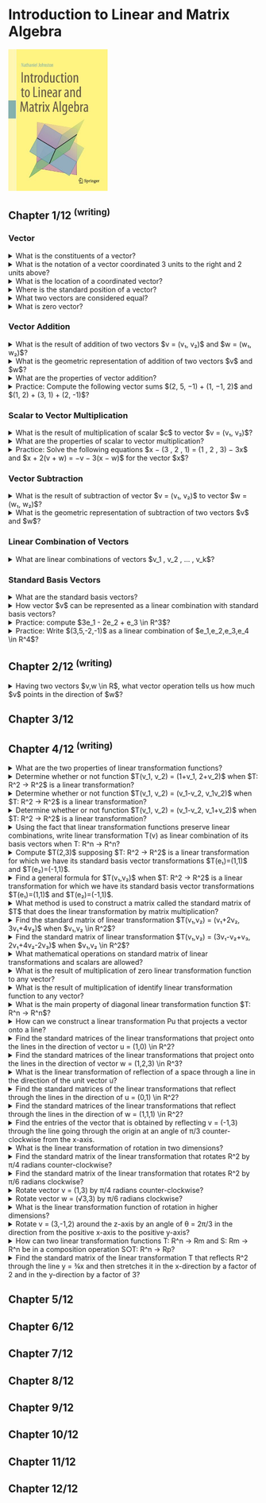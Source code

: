 # Introduction to Linear and Matrix Algebra
<img src="../covers/9783030528119.jpg" width="200"/>

## Chapter 1/12 <sup>(writing)</sup>

### Vector

<details>
<summary>What is the constituents of a vector?</summary>

> A vector is an ordered list of numbers like $(3, 1)$.

> Origins:
> - Introduction to Linear and Matrix Algebra - Chapter 1
> - https://youtu.be/ea6p2eb7mTQ?feature=shared

> References:
---
</details>

<details>
<summary>What is the notation of a vector coordinated 3 units to the right and 2 units above?</summary>

> ```math
> v = (3, 2)
> ``````

> Origins:
> - Introduction to Linear and Matrix Algebra - Chapter 1
> - https://youtu.be/ea6p2eb7mTQ?feature=shared

> References:
---
</details>

<details>
<summary>What is the location of a coordinated vector?</summary>

> The coordinates or entries of a vector only tell us how far the vector
> stretches in the x- and y-directions; not where it is located.

> Origins:
> - Introduction to Linear and Matrix Algebra - Chapter 1
> - https://youtu.be/ea6p2eb7mTQ?feature=shared

> References:
---
</details>

<details>
<summary>Where is the standard position of a vector?</summary>

> We usually position vectors so their tail is located at the origin.

> Origins:
> - Introduction to Linear and Matrix Algebra - Chapter 1
> - https://youtu.be/ea6p2eb7mTQ?feature=shared

> References:
---
</details>

<details>
<summary>What two vectors are considered equal?</summary>

> Vectors having same length and direction are equal.

> Origins:
> - Introduction to Linear and Matrix Algebra - Chapter 1
> - https://youtu.be/ea6p2eb7mTQ?feature=shared

> References:
---
</details>

<details>
<summary>What is zero vector?</summary>

> $(0, 0)$ denoted by 0 arrowed.

> Origins:
> - Introduction to Linear and Matrix Algebra - Chapter 1
> - https://youtu.be/ea6p2eb7mTQ?feature=shared

> References:
---
</details>

### Vector Addition

<details>
<summary>What is the result of addition of two vectors $v = (v₁, v₂)$ and $w = (w₁, w₂)$?</summary>

> Sum vectors can be calculated by summing two vectors entry-wise.
>
> $v + w = (v₁ + w₁, v₂ + w₂)$

> Origins:
> - Introduction to Linear and Matrix Algebra - Chapter 1
> - https://youtu.be/ea6p2eb7mTQ?feature=shared

> References:
---
</details>

<details>
<summary>What is the geometric representation of addition of two vectors $v$ and $w$?</summary>

> If $v$ and $w$ are positioned so that the tail of $w$ is located at the same
> point as the head of $v$, then $v + w$ represents the total displacement
> accrued by following $v$ and then following $w$.
>
> If we instead work entirely with vectors in standard position, then $v + w$
> is the vector that points along the diagonal between sides $v$ and $w$ of a
> parallelogram.

> Origins:
> - Introduction to Linear and Matrix Algebra - Chapter 1
> - https://youtu.be/ea6p2eb7mTQ?feature=shared

> References:
---
</details>

<details>
<summary>What are the properties of vector addition?</summary>

> Suppose $v, w, x \in R^n$ are vectors. Then the following properties hold:
>
> - Commutativity: $v + w = w + v$
> - Associativity: $(v + w) + x = v + (w + x)$

> Origins:
> - Introduction to Linear and Matrix Algebra - Chapter 1

> References:
---
</details>

<details>
<summary>Practice: Compute the following vector sums $(2, 5, −1) + (1, −1, 2)$ and $(1, 2) + (3, 1) + (2, -1)$?</summary>

> **Solution:**
>
> 1. $(2, 5, −1) + (1, −1, 2) = (2 + 1, 5 − 1, −1 + 2) = (3, 4, 1)$
> 2. $(1, 2) + (3, 1) + (2, −1) = (1 + 3 + 2, 2 + 1 − 1) = (6, 2)$

> Origins:
> - Introduction to Linear and Matrix Algebra - Chapter 1

> References:
---
</details>

### Scalar to Vector Multiplication

<details>
<summary>What is the result of multiplication of scalar $c$ to vector $v = (v₁, v₂)$?</summary>

> Suppose $v = (v_1 , v_2 , ... , v_n) \in R^n$ is a vector and $c \in R$ is a
> scalar. Then their scalar multiplication, denoted by $cv$, is the vector:
>
> $cv = (cv_1 , cv_2 , cv_3 , ... , cv_n)$
>
> Scalar multiplication can be used to scale vectors, stretching them when
> multiplied to $c > 1$ and compressed when multiplied to $c < 1$ and $c > 0$.
>
> If $c = 0$ then $cv$ is the zero vector, all of whose entries are $0$, which we denote by $0$.
>
> Multiplication of a vector to a negative scalar changes the direction of it.
> If $c = −1$ then $cv$ is the vector whose entries are the negatives of $v$’s
> entries, which we denote by $−v$.

> Origins:
> - Introduction to Linear and Matrix Algebra - Chapter 1
> - https://youtu.be/ea6p2eb7mTQ?feature=shared

> References:
---
</details>

<details>
<summary>What are the properties of scalar to vector multiplication?</summary>

> Suppose $v, w \in R^n$ are vectors and $c, d \in R$ are scalars. Then the
> following properties hold:
>
> - $c(v + w) = cv + cw$
> - $(c + d)v = cv + dv$
> - $c(dv) = (cd)v$

> Origins:
> - Introduction to Linear and Matrix Algebra - Chapter 1

> References:
---
</details>

<details>
<summary>Practice: Solve the following equations $x − (3 , 2 , 1) = (1 , 2 , 3) − 3x$ and $x + 2(v + w) = −v − 3(x − w)$ for the vector $x$?</summary>

> **Solutions:**
>
> 1. $x − (3 , 2 , 1) = (1 , 2 , 3) − 3x$:
>
> ```math
> \begin{aligned}
> x − (3 , 2 , 1) &= (1 , 2 , 3) − 3x \\
> x &= (4 , 4 , 4) − 3x \\
> 4x &= (4 , 4 , 4) \\
> x &= (1 , 1 , 1)
> \end{aligned}
> ``````
>
> 2. $x + 2(v + w) = −v − 3(x − w)$:
>
> ```math
> \begin{aligned}
> x + 2(v + w) &= −v − 3(x − w) \\
> x + 2v + 2w &= −v − 3x + 3w \\
> 4x &= −3v + w \\
> x &= 41 (w − 3v)
> \end{aligned}
> ``````

> Origins:
> - Introduction to Linear and Matrix Algebra - Chapter 1

> References:
---
</details>

### Vector Subtraction

<details>
<summary>What is the result of subtraction of vector $v = (v₁, v₂)$ to vector $w = (w₁, w₂)$?</summary>

> Subtraction of these two vectors are geometrically a vector from the head of
> $w$ to the head of $v$.
>
> $v - w = (v₁ - w₁, v₂ - w₂)$

> Origins:
> - Introduction to Linear and Matrix Algebra - Chapter 1
> - https://youtu.be/ea6p2eb7mTQ?feature=shared

> References:
---
</details>

<details>
<summary>What is the geometric representation of subtraction of two vectors $v$ and $w$?</summary>

> $v − w$ is the vector pointing from the head of $w$ to the head of $v$ when
> $v$ and $w$ are in standard position.

> Origins:
> - Introduction to Linear and Matrix Algebra - Chapter 1

> References:
---
</details>

### Linear Combination of Vectors

<details>
<summary>What are linear combinations of vectors $v_1 , v_2 , ... , v_k$?</summary>

> A **linear combination** of the vectors $v_1 , v_2 , ... , v_k \in R^n$ is
> any vector of the form:
>
> $c_1v_1 + c_2v_2 + ... + c_kv_k$,
>
> where $c_1 , c_2 , ... , c_k \in R$.
>
> For example $(1, 2, 3)$ is a linear combination of the vectors $(1 , 1, 1)$
> and $(-1, 0, 1)$ since:
>
> $(1 , 2 , 3) = 2(1 , 1 , 1) + (-1 , 0 , 1)$.
>
> On the other hand $(1 , 2 , 3)$ is not a linear combination of the vectors
> $c_1(1 , 1 , 0) + c_2(2 , 1 , 0)$ has a 0 in its third entry, and thus cannot
> possibly equal $(1 , 2 , 3)$.

> Origins:
> - Introduction to Linear and Matrix Algebra - Chapter 1

> References:
---
</details>

### Standard Basis Vectors

<details>
<summary>What are the standard basis vectors?</summary>

> When working with linear combinations, some particularly important vectors
> are those with all entries equal to $0$, except for a single entry that
> equals $1$. Specifically, for each $j = 1 , 2 , ... , n$, we define the
> vector $e_j \in R^n$ by
>
> $e_j = (0 , 0 , ... , 0 , 1 , 0 , ... , 0)$.
>
> For example, in $R^2$ there are two such vectors: $e1 = (1 , 0)$ and $e2 = (0
> , 1)$. Similarly, in $R^3$ there are three such vectors: $e_1 = (1, 0, 0)$,
> $e_2 = (0, 1, 0)$, and $e_3 = (0, 0, 1)$. In general, in $R^n$ there are $n$ of
> these vectors, $e_1 , e_2 , ... , e_n$.

> Origins:
> - Introduction to Linear and Matrix Algebra - Chapter 1

> References:
---
</details>

<details>
<summary>How vector $v$ can be represented as a linear combination with standard basis vectors?</summary>

> Every vector $v \in R^n$ can be written as a linear combination of them. In
> particular, if $v = (v_1 , v_2 , ... , v_n)$ then $v = v_1e_1 + v_2e_2 + ... + v_ne_n$.

> Origins:
> - Introduction to Linear and Matrix Algebra - Chapter 1

> References:
---
</details>

<details>
<summary>Practice: compute $3e_1 - 2e_2 + e_3 \in R^3$?</summary>

> $3e_1 - 2e_2 + e_3 = 3(1,0,0) - 2(0,1,0) + (0,0,1) = (3,-2,1)$

> Origins:
> - Introduction to Linear and Matrix Algebra - Chapter 1

> References:
---
</details>

<details>
<summary>Practice: Write $(3,5,-2,-1)$ as a linear combination of $e_1,e_2,e_3,e_4 \in R^4$?</summary>

> $(3, 5, −2, −1) = 3e_1 + 5e_2 − 2e_3 − e_4$

> Origins:
> - Introduction to Linear and Matrix Algebra - Chapter 1

> References:
---
</details>

## Chapter 2/12 <sup>(writing)</sup>

<details>
<summary>Having two vectors $v,w \in R$, what vector operation tells us how much $v$ points in the direction of $w$?</summary>

> dot product

> Origins:
> - Introduction to Linear and Matrix Algebra - Chapter 2

> References:
---
</details>

## Chapter 3/12
## Chapter 4/12 <sup>(writing)</sup>

<details>
<summary>What are the two properties of linear transformation functions?</summary>

> A linear transformation is a function $T: R^n → R^n$ that satisfies the following two properties:
>
> $T(v+w) = T(v) + T(w)$ for all vectors $v,w \in R^n$</br>
> $T(cv) = cT(v)$ for all vectors $v \in R^n$ and all scalars $c \in R$

> Origins:
> - Introduction to Linear and Matrix Algebra - Chapter 4

> References:
---
</details>

<details>
<summary>Determine whether or not function $T(v_1, v_2) = (1+v_1, 2+v_2)$ when $T: R^2 → R^2$ is a linear transformation?</summary>

> This transformation is **not** linear.
> One way to see this is to notice that $2T(0,0) = 2(1,2) = (2,4)$
> But $T(2(0,0)) = T(0,0) = (1,2)$
> Since these are not the same, $T$ is not linear.

> Origins:
> - Introduction to Linear and Matrix Algebra - Chapter 4

> References:
---
</details>

<details>
<summary>Determine whether or not function $T(v_1, v_2) = (v_1-v_2, v_1v_2)$ when $T: R^2 → R^2$ is a linear transformation?</summary>

> This transformation is **not** linear.
> One way to see this is to notice that $2T(1,1) = 2(0,1) = (0,2)$
> But $T(2(1,1)) = T(2,2) = (0,4)$
> Since these are not the same, $T$ is not linear.

> Origins:
> - Introduction to Linear and Matrix Algebra - Chapter 4

> References:
---
</details>

<details>
<summary>Determine whether or not function $T(v_1, v_2) = (v_1-v_2, v_1+v_2)$ when $T: R^2 → R^2$ is a linear transformation?</summary>

> This transformation **is** linear.
> We can check the two defining properties of linear transformations.

> Origins:
> - Introduction to Linear and Matrix Algebra - Chapter 4

> References:
---
</details>

<details>
<summary>Using the fact that linear transformation functions preserve linear combinations, write linear transformation T(v) as linear combination of its basis vectors when T: R^n → R^n?</summary>

> ```math
> T(c₁v₁ + c₂v₂ + … + ckvk) = c₁T(v₁) + c₂T(v₂) + … + ckT(vk)
> for all v₁,v₂,…,vk \in R^n and all c₁,c₂,…,ck \in R
> ``````
>
> So we have:
>
> ```math
> T(v) = T(v₁e₁+v₂e₂+…+vnen) = v₁T(e₁)+v₂T(e₂)+…+vnT(en)
> ``````

> Origins:
> - Introduction to Linear and Matrix Algebra - Chapter 4

> References:
---
</details>

<details>
<summary>Compute $T(2,3)$ supposing $T: R^2 → R^2$ is a linear transformation for which we have its standard basis vector transformations $T(e₁)=(1,1)$ and $T(e₂)=(-1,1)$.</summary>

> If we know what $T$ does to the standard basis vectors, then we know everything about $T$.
>
> Since $(2,3) = 2e₁+3e₂$, we know that:
> $$T(2,3) = T(2e₁+3e₂) = 2T(e₁)+3T(e₂) = 2(1,1) + 3(-1,1) = (-1,5)$$

> Origins:
> - Introduction to Linear and Matrix Algebra - Chapter 4

> References:
---
</details>

<details>
<summary>Find a general formula for $T(v₁,v₂)$ when $T: R^2 → R^2$ is a linear transformation for which we have its standard basis vector transformations $T(e₁)=(1,1)$ and $T(e₂)=(-1,1)$.</summary>

> ```math
> T(v₁,v₂) = T(v₁e₁+v₂e₂) = v₁T(e₁)+v₂T(e₂) = v₁(1,1)+v₂(-1,1) = (v₁-v₂,v₁+v₂)
> ``````

> Origins:
> - Introduction to Linear and Matrix Algebra - Chapter 4

> References:
---
</details>

<details>
<summary>What method is used to construct a matrix called the standard matrix of $T$ that does the linear transformation by matrix multiplication?</summary>

> A function $T: R^n → R^n$ is a linear transformation if and only if there exists a matrix $[T] \in Mm,n$ such that $T(v) = [T]v$ for all $v \in R^n$ and it is
> $[T] = [T(e₁)|T(e₂)|…|T(en)]$

> Origins:
> - Introduction to Linear and Matrix Algebra - Chapter 4

> References:
---
</details>

<details>
<summary>Find the standard matrix of linear transformation $T(v₁,v₂) = (v₁+2v₂, 3v₁+4v₂)$ when $v₁,v₂ \in R^2$?</summary>

> By computing $T(e₁)=(1,3)$ and $T(e₂)=(2,4)$ and placing these as columns into a matrix, in that order:
>
> ```math
> [T] = [(1,3) (2,4)]
> ``````

> Origins:
> - Introduction to Linear and Matrix Algebra - Chapter 4

> References:
---
</details>

<details>
<summary>Find the standard matrix of linear transformation $T(v₁,v₂) = (3v₁-v₂+v₃, 2v₁+4v₂-2v₃)$ when $v₁,v₂ \in R^2$?</summary>

> We could explicitly compute $T(e₁), T(e₂)$, and $T(e₃)$ and place them as columns in a matrix, or we could simply place coefficients of $v₁, v₂$ and $v₃$ in the output of $T$, in order, in the rows of a matrix.
>
> ```math
> [T] = [(3,2) (-1,4) (1,-2)]
> ``````
>
> Notice that $T$ maps from $R^3$ to $R^2$, so $[T]$ is a $2x3$ matrix.

> Origins:
> - Introduction to Linear and Matrix Algebra - Chapter 4

> References:
---
</details>

<details>
<summary>What mathematical operations on standard matrix of linear transformations and scalars are allowed?</summary>

> add, subtract and multiply linear transformations by scalars, just like matrices.
>
> ```math
> (S+T)(v) = S(v)+T(v)
> (cT)(v) = cT(v)
> ``````

> Origins:
> - Introduction to Linear and Matrix Algebra - Chapter 4

> References:
---
</details>

<details>
<summary>What is the result of multiplication of zero linear transformation function to any vector?</summary>

> Zero:
>
> ```math
> Ov = 0
> ``````

> Origins:
> - Introduction to Linear and Matrix Algebra - Chapter 4

> References:
---
</details>

<details>
<summary>What is the result of multiplication of identify linear transformation function to any vector?</summary>

> The vector itself:
>
> ```math
> Iv = v
> ``````

> Origins:
> - Introduction to Linear and Matrix Algebra - Chapter 4

> References:
---
</details>

<details>
<summary>What is the main property of diagonal linear transformation function $T: R^n → R^n$?</summary>

> Diagonal matrix does not change the direction of the standard basis vectors, but just stretches them by certain amounts.
> This linear transformation is defined as:
>
> ```math
> T(v₁,v₂,…,vn) = (c₁v₁, c₂v₂, …, cnvn) which there exist scalars c₁,c₂,…,cn \in R^n
> ```````
>
> The standard matrix of this linear transformation is:
>
> ```math
> [T] = [c₁e₁|c₂e₂|…|cnen] = [(c₁,0,…,0) (0,c₂,…,0) … (0,…,cn)]
> ``````

> Origins:
> - Introduction to Linear and Matrix Algebra - Chapter 4

> References:
---
</details>

<details>
<summary>How can we construct a linear transformation Pu that projects a vector onto a line?</summary>

> [Pu] = uuT

> Origins:
> - Introduction to Linear and Matrix Algebra - Chapter 4

> References:
---
</details>

<details>
<summary>Find the standard matrices of the linear transformations that project onto the lines in the direction of vector u = (1,0) \in R^2?</summary>

> Since u is a unit vector, the standard matrix of Pu is simply:
> [Pu] = uuT = [(1,0)]\[1 0] = [(1,0) (0,)]
> [Pu]v = [(1,0) (0,0)]\[(v₁,v₂)] = [(v₁,0)]
> We can visualize this project as just squashing everything down onto the x-axis, [Pu]e₁ = e₁ and [Pu]e₂ = 0

> Origins:
> - Introduction to Linear and Matrix Algebra - Chapter 4

> References:
---
</details>

<details>
<summary>Find the standard matrices of the linear transformations that project onto the lines in the direction of vector w = (1,2,3) \in R^3?</summary>

> Since w is not a unit vector, we have to first normalize it:
> ∥w∥ = √1²+2²+3² = √14
> u = w/∥w∥ = (1,2,3)/√14
> [Pu] = uuT = 1/√14 [(1,2,3)]\[1 2 3] = 1/14 [(1,2,3) (2,4,6) (3,6,9)]
> This linear transformation squishes all of R^3 down onto the line in the direction of w.
> So [Pu]w = w in this example.

> Origins:
> - Introduction to Linear and Matrix Algebra - Chapter 4

> References:
---
</details>

<details>
<summary>What is the linear transformation of reflection of a space through a line in the direction of the unit vector u?</summary>

> [Fu] = 2uuT-I

> Origins:
> - Introduction to Linear and Matrix Algebra - Chapter 4

> References:
---
</details>

<details>
<summary>Find the standard matrices of the linear transformations that reflect through the lines in the direction of u = (0,1) \in R^2?</summary>

> [Fu] = 2uuT-I = 2[(0,1)]\[0 1] - [(1,0) (0,1)] = [(-1,0) (0,1)]

> Origins:
> - Introduction to Linear and Matrix Algebra - Chapter 4

> References:
---
</details>

<details>
<summary>Find the standard matrices of the linear transformations that reflect through the lines in the direction of w = (1,1,1) \in R^2?</summary>

> [Fu] = 2uuT-I = 2[(1,1,1)]\[1 1 1]/3 - [(1,0,0) (0,1,0) (0,0,1)] = ⅓[(-1,2,2) (2,-1,2) (2,2,-1)]
> [Fu]w = w

> Origins:
> - Introduction to Linear and Matrix Algebra - Chapter 4

> References:
---
</details>

<details>
<summary>Find the entries of the vector that is obtained by reflecting v = (-1,3) through the line going through the origin at an angle of π/3 counter-clockwise from the x-axis.</summary>

> First compute [Fu]:
> u = (cos(π/3), sin(π/3)) = (1,√3)/2
> [Fu] = 2uuT - I = ½[(1 √3)]\[1 √3] - [(1,0) (0,1)] = ½[(-1,√3) (√3,1)]
> [Fu]v = [Fu]\[(-1,3)]

> Origins:
> - Introduction to Linear and Matrix Algebra - Chapter 4

> References:
---
</details>

<details>
<summary>What is the linear transformation of rotation in two dimensions?</summary>

> [Rθ] = Rθ(e₁)|Rθ(e₂)] = [(cos(θ),sin(θ)) (-sin(θ),cos(θ))]

> Origins:
> - Introduction to Linear and Matrix Algebra - Chapter 4

> References:
---
</details>

<details>
<summary>Find the standard matrix of the linear transformation that rotates R^2 by π/4 radians counter-clockwise?</summary>

> [R^(π/4)]

> Origins:
> - Introduction to Linear and Matrix Algebra - Chapter 4

> References:
---
</details>

<details>
<summary>Find the standard matrix of the linear transformation that rotates R^2 by π/6 radians clockwise?</summary>

> [R^(-π/6)]

> Origins:
> - Introduction to Linear and Matrix Algebra - Chapter 4

> References:
---
</details>

<details>
<summary>Rotate vector v = (1,3) by π/4 radians counter-clockwise?</summary>

> [R^π/4]

> Origins:
> - Introduction to Linear and Matrix Algebra - Chapter 4

> References:
---
</details>

<details>
<summary>Rotate vector w = (√3,3) by π/6 radians clockwise?</summary>

> [R^-π/6]

> Origins:
> - Introduction to Linear and Matrix Algebra - Chapter 4

> References:
---
</details>

<details>
<summary>What is the linear transformation function of rotation in higher dimensions?</summary>

> [R^θ\_yz] = [R^θ\_yz(e₁)|R^θ\_yz(e₂)|R^θ\_yz(e₃)] = [(1,0,0) (0,cos(θ),sin(θ)) (0,-sin(θ),cos(θ))]

> Origins:
> - Introduction to Linear and Matrix Algebra - Chapter 4

> References:
---
</details>

<details>
<summary>Rotate v = (3,-1,2) around the z-axis by an angle of θ = 2π/3 in the direction from the positive x-axis to the positive y-axis?</summary>

> Since the goal is to compute R^2π/3\_xy(v), we start by constructing standard matrix of R^2π/3\_xy:
> [R^2π/3\_xy] = [(cos(2π/3),sin(2π/3),0) (-sin(2π/3),cos(2π/3),0) (0,0,1)]
> [R^2π/3\_xy]v = solve it

> Origins:
> - Introduction to Linear and Matrix Algebra - Chapter 4

> References:
---
</details>

<details>
<summary>How can two linear transformation functions T: R^n → Rm and S: Rm → R^n  be in a composition operation S○T: R^n → Rp?</summary>

> (S○T)(v) = S(T(v)) for all v \in R^n
> [S○T] = [S]\[T]

> Origins:
> - Introduction to Linear and Matrix Algebra - Chapter 4

> References:
---
</details>

<details>
<summary>Find the standard matrix of the linear transformation T that reflects R^2 through the line y = ¾x and then stretches it in the x-direction by a factor of 2 and in the y-direction by a factor of 3?</summary>

> Compute the two standard matrices individually and then multiply them together:
> A unit vector on the line y = ¾x is u = (⅗,⅘), and the reflection Fu has standard matrix:
> [Fu] = 2[(⅗,⅘)]\[⅗ ⅘] - [(1,0) (0,1)]
> The diagonal stretch D has standard matrix:
> [D] = [(2,0) (0,3)]
> The standard matrix of the composite linear transformation T = D○Fu is thus the product of these two individual standard matrices:
> [T] = [D]\[Fu]

> Origins:
> - Introduction to Linear and Matrix Algebra - Chapter 4

> References:
---
</details>

## Chapter 5/12
## Chapter 6/12
## Chapter 7/12
## Chapter 8/12
## Chapter 9/12
## Chapter 10/12
## Chapter 11/12
## Chapter 12/12
